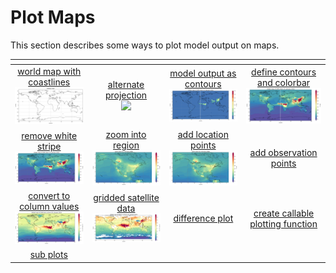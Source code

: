 # Plot Maps

This section describes some ways to plot model output on maps.

| <!-- -->| <!-- --> | <!-- --> |  <!-- --> |
|:-------------:|:-------------:|:-------------:|:-------------:|
| [world map with coastlines <br> <img src="jupyter_notebook_examples/maps/plot_map_basic_files/plot_map_basic_5_0.png" width="180px">](jupyter_notebook_examples/maps/plot_map_basic.md) | [alternate projection <br> <img src="jupyter_notebook_examples/maps/plot_projection_conus_files/plot_projection_conus_1_1.png" width="170px">](jupyter_notebook_examples/plot_projection_conus.md) | [model output as contours <br> <img src="jupyter_notebook_examples/plot_map_basic_co_files/plot_map_basic_co_9_0.png" width="200px">](jupyter_notebook_examples/plot_map_basic_co.md) | [define contours and colorbar <br> <img src="jupyter_notebook_examples/plot_map_basic_co_cbar_files/plot_map_basic_co_cbar_9_0.png" width="200px">](jupyter_notebook_examples/plot_map_basic_co_cbar.md)
| [remove white stripe <br> <img src="jupyter_notebook_examples/plot_map_basic_co_cbar_cyclic_files/plot_map_basic_co_cbar_cyclic_11_0.png" width="200px">](jupyter_notebook_examples/plot_map_basic_co_cbar_cyclic.md) | [zoom into region <br> <img src="jupyter_notebook_examples/plot_map_basic_co_cbar_region_files/plot_map_basic_co_cbar_region_9_0.png" width="200px">](jupyter_notebook_examples/plot_map_basic_co_cbar_region.md)  | [add location points<br> <img src="jupyter_notebook_examples/plot_map_basic_co_cbar_region_points_files/plot_map_basic_co_cbar_region_points_11_0.png" width="200px">](jupyter_notebook_examples/plot_map_basic_co_cbar_region_points.md) | [add observation points]()
| [convert to column values<br> <img src="jupyter_notebook_examples/maps/plot_map_basic_co_column_files/plot_map_basic_co_column_17_0.png" width="200px">](jupyter_notebook_examples/maps/plot_map_basic_co_column.md) |[gridded satellite data<br> <img src="jupyter_notebook_examples/maps/plot_map_basic_co_satellite_files/plot_map_basic_co_satellite_14_0.png" width="200px">](jupyter_notebook_examples/maps/plot_map_basic_co_satellite.md) | [difference plot]() |[create callable plotting function]() |
|[sub plots]() |


